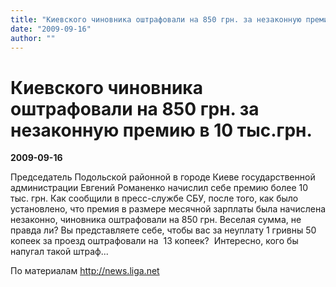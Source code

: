 ```yaml
---
title: "Киевского чиновника оштрафовали на 850 грн. за незаконную премию в 10 тыс.грн."
date: "2009-09-16"
author: ""
---
```


# Киевского чиновника оштрафовали на 850 грн. за незаконную премию в 10 тыс.грн.

**2009-09-16** 

Председатель Подольской районной в городе Киеве государственной администрации Евгений Романенко начислил себе премию более 10 тыс. грн. Как сообщили в пресс-службе СБУ, после того, как было установлено, что премия в размере месячной зарплаты была начислена незаконно, чиновника оштрафовали на 850 грн. Веселая сумма, не правда ли? Вы представляете себе, чтобы вас за неуплату 1 гривны 50 копеек за проезд оштрафовали на  13 копеек?  Интересно, кого бы напугал такой штраф...

По материалам http://news.liga.net
